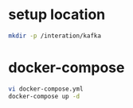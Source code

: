 # setup location
```bash
mkdir -p /interation/kafka
```
# docker-compose
```bash
vi docker-compose.yml
docker-compose up -d
```